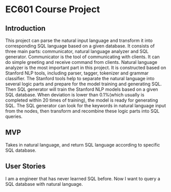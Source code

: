 # EC601 Course Project
## Introduction
This project can parse the natural input language and transform it into corresponding SQL language based on a given database. It consists of three main parts: communicator, natural language analyzer and SQL generator. Communicator is the tool of communicating with clients. It can do simple greeting and receive command from clients. Natural language analyzer is the most important part in this project. It is constructed based on Stanford NLP tools, including parser, tagger, tokenizer and grammar classifier. The Stanford tools help to separate the natural language into several logic parts and prepare for the model training and generating SQL. Then SQL generator will train the Stanford NLP models based on a given SQL database. When deviation is lower than 0.1%(which usually is completed within 20 times of training), the model is ready for generating SQL. The SQL generator can look for the keywords in natural language input from the nodes, then transform and recombine these logic parts into SQL queries. 
## MVP
Takes in natural language, and return SQL language according to specific SQL database.
## User Stories
I am a engineer that has never learned SQL before. Now I want to query a SQL database with natural language.
